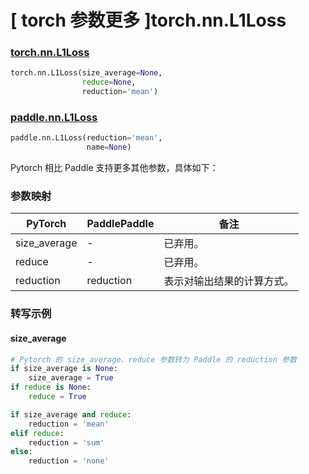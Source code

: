 # [ torch 参数更多 ]torch.nn.L1Loss
### [torch.nn.L1Loss](https://pytorch.org/docs/stable/generated/torch.nn.L1Loss.html?highlight=l1loss#torch.nn.L1Loss)

```python
torch.nn.L1Loss(size_average=None,
                reduce=None,
                reduction='mean')
```

### [paddle.nn.L1Loss](https://www.paddlepaddle.org.cn/documentation/docs/zh/api/paddle/nn/L1Loss_cn.html#l1loss)

```python
paddle.nn.L1Loss(reduction='mean',
                 name=None)
```

Pytorch 相比 Paddle 支持更多其他参数，具体如下：
### 参数映射
| PyTorch       | PaddlePaddle | 备注                                                   |
| ------------- | ------------ | ------------------------------------------------------ |
| size_average  | -            | 已弃用。  |
| reduce        | -            | 已弃用。  |
| reduction        | reduction            | 表示对输出结果的计算方式。  |

### 转写示例
#### size_average
```python
# Pytorch 的 size_average、reduce 参数转为 Paddle 的 reduction 参数
if size_average is None:
    size_average = True
if reduce is None:
    reduce = True

if size_average and reduce:
    reduction = 'mean'
elif reduce:
    reduction = 'sum'
else:
    reduction = 'none'
```
